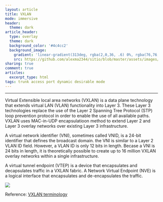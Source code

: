 ```yaml
---
layout: article
title: VXLAN
mode: immersive
header:
  theme: dark
article_header:
  type: overlay
  theme: dark
  background_color: '#4c4cc2'
  background_image:
    gradient: 'linear-gradient(313deg, rgba(2,0,36, .6) 0%, rgba(76,76,194, .6) 47%, rgba(0,212,255, .6) 100%)'
    src: https://github.com/alexma2344/sitio/blob/master/assets/images/rainbows.jpg?raw=true"
sharing: true
comment: true
articles:
  excerpt_type: html
tags: trunk access port dynamic desirable mode
---
```


<!--more-->

---

Virtual Extensible local area networks (VXLAN) is a data plane technology that extends virtual LAN (VLAN) functionality into Layer 3. These Layer 3 technologies replace the use of the Layer 2 Spanning Tree Protocol (STP) loop prevention protocol in order to enable the use of all available paths. VXLAN uses MAC-in-UDP encapsulatioon method to extend Layer 2 and Layer 3 overlay networks over existing Layer 3 infrastructure.

A virtual network identifier (VNI), sometimes called VNID, is a 24-bit identifier that defines the broadcast domain. the VNI is similar to a Layer 2 VLAN ID field.
However, a VLAN ID is only 12 bits in length. Becase a VNI is 24 bits in length, it is theoretically possible to create up to 16 million VXLAN overlay networks within a single infrastructure.

A virtual tunnel endpoint (VTEP) is a device that encapsulates and decapsulates traffic in a VXLAN fabric. A Network Virtual Endpoint (NVE) is a logical interface that encapsulates and de-encapsulates the traffic.

<left><img src="https://github.com/alexma2344/sitio/blob/master/assets/images/vxlan.png?raw=true"></left>



Reference: [VXLAN terminology](https://www.cisco.com/c/en/us/support/docs/switches/nexus-9000-series-switches/118978-config-vxlan-00.html#anc5)
